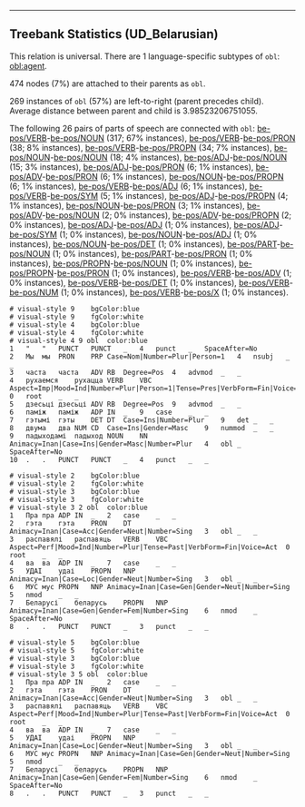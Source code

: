 

--------------------------------------------------------------------------------

## Treebank Statistics (UD_Belarusian)

This relation is universal.
There are 1 language-specific subtypes of `obl`: [obl:agent]().

474 nodes (7%) are attached to their parents as `obl`.

269 instances of `obl` (57%) are left-to-right (parent precedes child).
Average distance between parent and child is 3.98523206751055.

The following 26 pairs of parts of speech are connected with `obl`: [be-pos/VERB]()-[be-pos/NOUN]() (317; 67% instances), [be-pos/VERB]()-[be-pos/PRON]() (38; 8% instances), [be-pos/VERB]()-[be-pos/PROPN]() (34; 7% instances), [be-pos/NOUN]()-[be-pos/NOUN]() (18; 4% instances), [be-pos/ADJ]()-[be-pos/NOUN]() (15; 3% instances), [be-pos/ADJ]()-[be-pos/PRON]() (6; 1% instances), [be-pos/ADV]()-[be-pos/PRON]() (6; 1% instances), [be-pos/NOUN]()-[be-pos/PROPN]() (6; 1% instances), [be-pos/VERB]()-[be-pos/ADJ]() (6; 1% instances), [be-pos/VERB]()-[be-pos/SYM]() (5; 1% instances), [be-pos/ADJ]()-[be-pos/PROPN]() (4; 1% instances), [be-pos/NOUN]()-[be-pos/PRON]() (3; 1% instances), [be-pos/ADV]()-[be-pos/NOUN]() (2; 0% instances), [be-pos/ADV]()-[be-pos/PROPN]() (2; 0% instances), [be-pos/ADJ]()-[be-pos/ADJ]() (1; 0% instances), [be-pos/ADJ]()-[be-pos/SYM]() (1; 0% instances), [be-pos/NOUN]()-[be-pos/ADJ]() (1; 0% instances), [be-pos/NOUN]()-[be-pos/DET]() (1; 0% instances), [be-pos/PART]()-[be-pos/NOUN]() (1; 0% instances), [be-pos/PART]()-[be-pos/PRON]() (1; 0% instances), [be-pos/PROPN]()-[be-pos/NOUN]() (1; 0% instances), [be-pos/PROPN]()-[be-pos/PRON]() (1; 0% instances), [be-pos/VERB]()-[be-pos/ADV]() (1; 0% instances), [be-pos/VERB]()-[be-pos/DET]() (1; 0% instances), [be-pos/VERB]()-[be-pos/NUM]() (1; 0% instances), [be-pos/VERB]()-[be-pos/X]() (1; 0% instances).


~~~ conllu
# visual-style 9	bgColor:blue
# visual-style 9	fgColor:white
# visual-style 4	bgColor:blue
# visual-style 4	fgColor:white
# visual-style 4 9 obl	color:blue
1	"	"	PUNCT	PUNCT	_	4	punct	_	SpaceAfter=No
2	Мы	мы	PRON	PRP	Case=Nom|Number=Plur|Person=1	4	nsubj	_	_
3	часта	часта	ADV	RB	Degree=Pos	4	advmod	_	_
4	рухаемся	рухацца	VERB	VBC	Aspect=Imp|Mood=Ind|Number=Plur|Person=1|Tense=Pres|VerbForm=Fin|Voice=Mid	0	root	_	_
5	дзесьці	дзесьці	ADV	RB	Degree=Pos	9	advmod	_	_
6	паміж	паміж	ADP	IN	_	9	case	_	_
7	гэтымі	гэты	DET	DT	Case=Ins|Number=Plur	9	det	_	_
8	двума	два	NUM	CD	Case=Ins|Gender=Masc	9	nummod	_	_
9	падыходамі	падыход	NOUN	NN	Animacy=Inan|Case=Ins|Gender=Masc|Number=Plur	4	obl	_	SpaceAfter=No
10	.	.	PUNCT	PUNCT	_	4	punct	_	_

~~~


~~~ conllu
# visual-style 2	bgColor:blue
# visual-style 2	fgColor:white
# visual-style 3	bgColor:blue
# visual-style 3	fgColor:white
# visual-style 3 2 obl	color:blue
1	Пра	пра	ADP	IN	_	2	case	_	_
2	гэта	гэта	PRON	DT	Animacy=Inan|Case=Acc|Gender=Neut|Number=Sing	3	obl	_	_
3	распавялі	распавяць	VERB	VBC	Aspect=Perf|Mood=Ind|Number=Plur|Tense=Past|VerbForm=Fin|Voice=Act	0	root	_	_
4	ва	ва	ADP	IN	_	7	case	_	_
5	УДАІ	удаі	PROPN	NNP	Animacy=Inan|Case=Loc|Gender=Neut|Number=Sing	3	obl	_	_
6	МУС	мус	PROPN	NNP	Animacy=Inan|Case=Gen|Gender=Neut|Number=Sing	5	nmod	_	_
7	Беларусі	беларусь	PROPN	NNP	Animacy=Inan|Case=Gen|Gender=Fem|Number=Sing	6	nmod	_	SpaceAfter=No
8	.	.	PUNCT	PUNCT	_	3	punct	_	_

~~~


~~~ conllu
# visual-style 5	bgColor:blue
# visual-style 5	fgColor:white
# visual-style 3	bgColor:blue
# visual-style 3	fgColor:white
# visual-style 3 5 obl	color:blue
1	Пра	пра	ADP	IN	_	2	case	_	_
2	гэта	гэта	PRON	DT	Animacy=Inan|Case=Acc|Gender=Neut|Number=Sing	3	obl	_	_
3	распавялі	распавяць	VERB	VBC	Aspect=Perf|Mood=Ind|Number=Plur|Tense=Past|VerbForm=Fin|Voice=Act	0	root	_	_
4	ва	ва	ADP	IN	_	7	case	_	_
5	УДАІ	удаі	PROPN	NNP	Animacy=Inan|Case=Loc|Gender=Neut|Number=Sing	3	obl	_	_
6	МУС	мус	PROPN	NNP	Animacy=Inan|Case=Gen|Gender=Neut|Number=Sing	5	nmod	_	_
7	Беларусі	беларусь	PROPN	NNP	Animacy=Inan|Case=Gen|Gender=Fem|Number=Sing	6	nmod	_	SpaceAfter=No
8	.	.	PUNCT	PUNCT	_	3	punct	_	_

~~~


